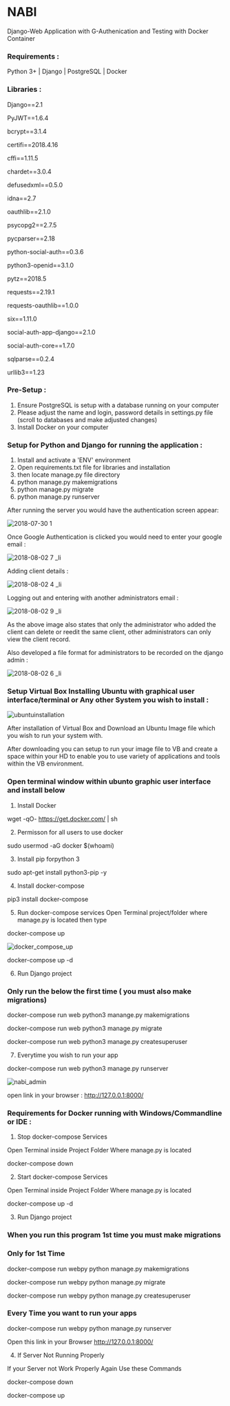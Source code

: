 # NABI 

Django-Web Application with G-Authenication and Testing with Docker Container

### Requirements :

Python 3+ | Django | PostgreSQL | Docker

### Libraries :

Django==2.1

PyJWT==1.6.4

bcrypt==3.1.4

certifi==2018.4.16

cffi==1.11.5

chardet==3.0.4

defusedxml==0.5.0

idna==2.7

oauthlib==2.1.0

psycopg2==2.7.5

pycparser==2.18

python-social-auth==0.3.6

python3-openid==3.1.0

pytz==2018.5

requests==2.19.1

requests-oauthlib==1.0.0

six==1.11.0

social-auth-app-django==2.1.0

social-auth-core==1.7.0

sqlparse==0.2.4

urllib3==1.23

### Pre-Setup :

1) Ensure PostgreSQL is setup with a database running on your computer
2) Please adjust the name and login, password details in settings.py file (scroll to databases and make adjusted changes)
3) Install Docker on your computer 

### Setup for Python and Django for running the application :

1) Install and activate a 'ENV' environment 
2) Open requirements.txt file for libraries and installation
3) then locate manage.py file directory
4) python manage.py makemigrations
5) python manage.py migrate
6) python manage.py runserver

After running the server you would have the authentication screen appear:

![2018-07-30 1](https://user-images.githubusercontent.com/41096204/43560533-f616b1ea-95e0-11e8-80c8-6e5af30403c9.png)

Once Google Authentication is clicked you would need to enter your google email :

![2018-08-02 7 _li](https://user-images.githubusercontent.com/41096204/43566858-e501e3da-95fd-11e8-9410-550d3e7cf6f3.jpg)

Adding client details :

![2018-08-02 4 _li](https://user-images.githubusercontent.com/41096204/43567155-d22aa656-95fe-11e8-9734-7bfbf0c4c366.jpg)


Logging out and entering with another administrators email :

![2018-08-02 9 _li](https://user-images.githubusercontent.com/41096204/43567313-570075a4-95ff-11e8-99b5-b3f59817d7f6.jpg)

As the above image also states that only the administrator who added the client can delete or reedit the same client, other administrators can only view the client record.

Also developed a file format for administrators to be recorded on the django admin :

![2018-08-02 6 _li](https://user-images.githubusercontent.com/41096204/43567483-f0c8ae86-95ff-11e8-9515-f520c34b02b0.jpg)

### Setup Virtual Box Installing Ubuntu with graphical user interface/terminal or Any other System you wish to install :

![ubuntuinstallation](https://user-images.githubusercontent.com/41096204/43659622-8ef0b984-972a-11e8-8fa5-ef0ad010ba5b.png)

After installation of Virtual Box and Download an Ubuntu Image file which you wish to run your system with.

After downloading you can setup to run your image file to VB and create a space within your HD to enable you to use variety of applications and tools within the VB environment.

### Open terminal window within ubunto graphic user interface and install below

1) Install Docker

wget -qO- https://get.docker.com/ | sh

2) Permisson for all users to use docker

sudo usermod -aG docker $(whoami)

3) Install pip forpython 3

sudo apt-get install python3-pip -y

4) Install docker-compose

pip3 install docker-compose

5) Run docker-compose services
Open Terminal project/folder where manage.py is located then type

docker-compose up

![docker_compose_up](https://user-images.githubusercontent.com/41096204/43679685-a84a5c6e-97f7-11e8-88a8-869d7dff9603.png)

docker-compose up -d

6) Run Django project

### Only run the below the first time ( you must also make migrations)

docker-compose run web python3 manange.py makemigrations 

docker-compose run web python3 manage.py migrate

docker-compose run web python3 manage.py createsuperuser

7) Everytime you wish to run your app

docker-compose run web python3 manage.py runserver

![nabi_admin](https://user-images.githubusercontent.com/41096204/43679705-28d6ea00-97f8-11e8-888e-ace5e586f138.png)

open link in your browser : http://127.0.0.1:8000/

### Requirements for Docker running with Windows/Commandline or IDE : 

1) Stop docker-compose Services

Open Terminal inside Project Folder Where manage.py is located

docker-compose down

2) Start docker-compose Services

Open Terminal inside Project Folder Where manage.py is located

docker-compose up -d

3) Run Django project

### When you run this program 1st time you must make migrations
### Only for 1st Time

docker-compose run webpy python manage.py makemigrations

docker-compose run webpy python manage.py migrate

docker-compose run webpy python manage.py createsuperuser

### Every Time you want to run your apps

docker-compose run webpy python manage.py runserver 

Open this link in your Browser http://127.0.0.1:8000/

4) If Server Not Running Properly

If your Server not Work Properly Again Use these Commands

docker-compose down

docker-compose up
